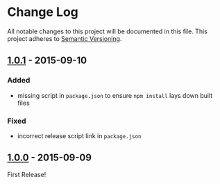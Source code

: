 # Change Log
All notable changes to this project will be documented in this file.
This project adheres to [Semantic Versioning](http://semver.org/).

## [1.0.1] - 2015-09-10

### Added
* missing script in `package.json` to ensure `npm install` lays down built files

### Fixed
* incorrect release script link in `package.json`

## [1.0.0] - 2015-09-09
First Release!

[Unreleased]: https://github.com/Esri/Leaflet.shapeMarkers/compare/v1.0.1...HEAD
[1.0.1]: https://github.com/Esri/Leaflet.shapeMarkers/compare/v1.0.0...v1.0.1
[1.0.0]: https://github.com/Esri/Leaflet.shapeMarkers/releases/tag/v1.0.0